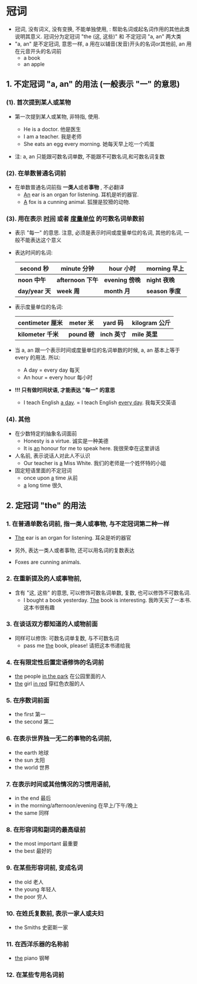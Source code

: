 # 冠词

+ 冠词, 没有词义, 没有变换, 不能单独使用, : 帮助名词或起名词作用的其他此类说明其意义. 冠词分为定冠词 "the (这, 这些)" 和 不定冠词 "a, an" 两大类
+ "a, an" 是不定冠词, 意思一样, a 用在以辅音(发音)开头的名词or其他前, an 用在元音开头的名词前
  + a book 
  + an apple 

 ## 1. 不定冠词 "a, an" 的用法 (一般表示 "一" 的意思)

### (1). 首次提到某人或某物

+ 第一次提到某人或某物, 非特指, 使用. 
  + He is a doctor. 他是医生
  + I am a teacher. 我是老师
  + She eats an egg every morning. 她每天早上吃一个鸡蛋

+ 注: a, an 只能跟可数名词单数, 不能跟不可数名词,和可数名词复数

### (2). 在单数普通名词前

+ 在单数普通名词前指 **一类人**或者**事物** , 不必翻译
  + <u>An</u> ear is an organ for listening. 耳机是听的器官.
  + <u>A</u> fox is a cunning animal. 狐狸是狡猾的动物.

### (3). 用在表示 <u>时间</u> 或者 <u>度量单位</u> 的可数名词单数前

+ 表示 "每一" 的意思. 注意, 必须是表示时间或度量单位的名词, 其他的名词, 一般不能表达这个意义

+ 表达时间的名词:

  | second 秒       | minute 分钟        | hour 小时        | morning 早上    |
  | --------------- | ------------------ | ---------------- | --------------- |
  | **noon 中午**   | **afternoon 下午** | **evening 傍晚** | **night 夜晚**  |
  | **day/year 天** | **week 周**        | **month 月**     | **season 季度** |

+ 表示度量单位的名词: 

  | centimeter 厘米    | meter 米     | yard 码       | kilogram 公斤 |
  | ------------------ | ------------ | ------------- | ------------- |
  | **kilometer 千米** | **pound 磅** | **inch 英寸** | **mile 英里** |

+ 当 a, an 跟一个表示时间或度量单位的名词单数的时候, a, an 基本上等于 every 的用法. 所以: 
  + A day = every day 每天
  + An hour = every hour 每小时
+ **!!! 只有做时间状语, 才能表达 "每一" 的意思**
  
  + I teach English <u>a day</u>. = I teach English <u>every day</u>. 我每天交英语

### (4). 其他

+ 在少数特定的抽象名词面前
  + Honesty is a virtue. 诚实是一种美德
  + It is <u>an</u> honour for me to speak here. 我很荣幸在这里讲话
+ 人名前, 表示说话人对此人不认识
  + Our teacher is <u>a</u> Miss White. 我们的老师是一个姓怀特的小姐
+ 固定短语里面的不定冠词
  + once upon <u>a</u> time 从前
  + <u>a</u> long time 很久

## 2. 定冠词 "the" 的用法

### 1. 在普通单数名词前, 指一类人或事物, 与不定冠词第二种一样

+ <u>The</u> ear is an organ for listening. 耳朵是听的器官

+  另外, 表达一类人或者事物, 还可以用名词的复数表达
  + Foxes are cunning animals.

### 2. 在重新提及的人或事物前, 

+ 含有 "这, 这些" 的意思, 可以修饰可数名词单数, 复数, 也可以修饰不可数名词. 
  + I bought a book yesterday. <u>The</u> book is interesting. 我昨天买了一本书. 这本书很有趣

### 3. 在谈话双方都知道的人或物前面

+ 同样可以修饰: 可数名词单复数, 与不可数名词
  + pass me <u>the</u> book, please! 请把这本书递给我

### 4. 在有限定性后置定语修饰的名词前

+ <u>the</u> people <u>in the park</u> 在公园里面的人
+ <u>the</u> girl <u>in red</u> 穿红色衣服的人

### 5. 在序数词前面

+ the first 第一 
+ the second 第二 

### 6. 在表示世界独一无二的事物的名词前,

+ the earth 地球
+ the sun 太阳
+ the world 世界

### 7. 在表示时间或其他情况的习惯用语前, 

+ in the end 最后
+ in the morning/afternoon/evening 在早上/下午/晚上
+ the same 同样

### 8. 在形容词和副词的最高级前

+ the most important 最重要
+ the best 最好的

### 9. 在某些形容词前, 变成名词

+ the old 老人
+ the young 年轻人
+ the poor 穷人

### 10. 在姓氏复数前, 表示一家人或夫妇

+ the Smiths 史密斯一家

### 11. 在西洋乐器的名称前

+ <u>the</u> piano 钢琴

### 12. 在某些专用名词前





